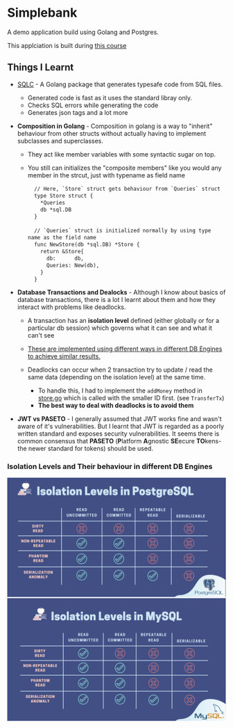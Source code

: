 # Simplebank

A demo application build using Golang and Postgres.

This applciation is built during [this course](https://www.udemy.com/course/backend-master-class-golang-postgresql-kubernetes/)

## Things I Learnt

- [SQLC](https://github.com/kyleconroy/sqlc) - A Golang package that generates typesafe code from SQL files.
  - Generated code is fast as it uses the standard libray only.
  - Checks SQL errors while generating the code
  - Generates json tags and a lot more

- **Composition in Golang** - Composition in golang is a way to "inherit" behaviour from other structs without actually having to implement subclasses and superclasses.
  - They act like member variables with some syntactic sugar on top.
  - You still can initializes the "composite members" like you would any member in the strcut, just with typename as field name

    ```golang
      // Here, `Store` struct gets behaviour from `Queries` struct 
      type Store struct {
        *Queries
        db *sql.DB
      }

      // `Queries` struct is initialized normally by using type name as the field name
      func NewStore(db *sql.DB) *Store {
        return &Store{
          db:      db,
          Queries: New(db),
        }
      }
    ```

- **Database Transactions and Dealocks** - Although I know about basics of database transactions, there is a lot I learnt about them and how they interact with problems like deadlocks.
  - A transaction has an **isolation level** defined (either globally or for a particular db session) which governs what it can see and what it can't see
  - [These are implemented using different ways in different DB Engines to achieve similar results.](#isolation-levels-and-their-behaviour-in-different-db-engines)

  - Deadlocks can occur when 2 transaction try to update / read the same data (depending on the isolation level) at the same time.
    - To handle this, I had to implement the `addMoney` method in [store.go](./db/sqlc/store.go) which is called with the smaller ID first. (see `TransferTx`)
    - **The best way to deal with deadlocks is to avoid them**

- **JWT vs PASETO** - I generally assumed that JWT works fine and wasn't aware of it's vulnerabilities. But I learnt that JWT is regarded as a poorly written standard and exposes security vulnerabilities. It seems there is common consensus that **PASETO** (**P**latform **A**gnostic **SE**ecure **TO**kens- the newer standard for tokens) should be used.

### Isolation Levels and Their behaviour in different DB Engines

![Postgres](./images/postgres-isolation.png)
![Mysql](./images/mysql-isolation.png)
